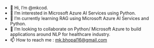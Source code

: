 - 👋 Hi, I’m @mkcod.
- 👀 I’m interested in Microsoft Azure AI Services using Python.
- 🌱 I’m currently learning RAG using Microsoft Azure AI Services and Python.
- 💞️ I’m looking to collaborate on Python/ Microsoft Azure to build applications around NLP for healthcare industry.
- 📫 How to reach me : mk.bhopal16@gmail.com

<!---
mkcod/mkcod is a ✨ special ✨ repository because its `README.md` (this file) appears on your GitHub profile.
You can click the Preview link to take a look at your changes.
--->
